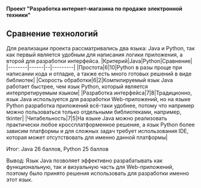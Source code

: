 **Проект "Разработка интернет-магазина по продаже электронной техники"**
## Сравнение технологий
Для реализации проекта рассматривались два языка: Java и Python, так как первый является удобным для написания логики приложения, а второй для разработки интерфейса.
|Критерий|Java|Python|Сравнение|
|--------|------|--|---------|
|Простота|6|10|Python в разы проще при написании кода и отладке, а также есть много готовых решений в виде библиотек|
|Скорость обработки|6|2|Компилируемый язык Java работает быстрее, чем язык Python, который является интерпретируемым языком|
|Разработка интерфейса|7|8|Традиционно, язык Java используется для разработки Web-приложений, но на языке Python разработка приложений всё-таки удобнее, потому что например можно пользоваться только отдельными библиотеками, например, tkinter|
|Читабельность|7|5|На языке Java можно реализовать практически любое кроссплатформенное решение, а язык Python более зависим платформы и для сложных задач требует использования IDE, которая может отсутствовать для именно данной платформы|

Итог: Java 26 баллов, Python 25 баллов

Вывод: Язык Java позволяет эффективно разрабатывать как функциональную, так и визуальную часть для Web-приложений, поэтому было принято решения использовать для разработки именно этот язык.



